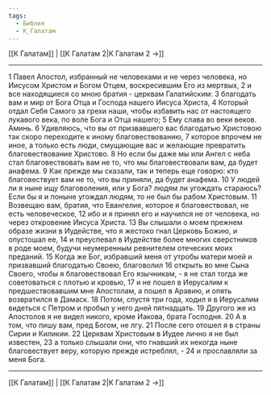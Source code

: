 ```yaml
---
tags:
  - Библия
  - К_Галатам
---
```

[[К Галатам]] | [[К Галатам 2|К Галатам 2 →]]

---
1 Павел Апостол, избранный не человеками и не через человека, но Иисусом Христом и Богом Отцем, воскресившим Его из мертвых,
2 и все находящиеся со мною братия - церквам Галатийским:
3 благодать вам и мир от Бога Отца и Господа нашего Иисуса Христа,
4 Который отдал Себя Самого за грехи наши, чтобы избавить нас от настоящего лукавого века, по воле Бога и Отца нашего;
5 Ему слава во веки веков. Аминь.
6 Удивляюсь, что вы от призвавшего вас благодатью Христовою так скоро переходите к иному благовествованию,
7 которое впрочем не иное, а только есть люди, смущающие вас и желающие превратить благовествование Христово.
8 Но если бы даже мы или Ангел с неба стал благовествовать вам не то, что мы благовествовали вам, да будет анафема.
9 Как прежде мы сказали, так и теперь еще говорю: кто благовествует вам не то, что вы приняли, да будет анафема.
10 У людей ли я ныне ищу благоволения, или у Бога? людям ли угождать стараюсь? Если бы я и поныне угождал людям, то не был бы рабом Христовым.
11 Возвещаю вам, братия, что Евангелие, которое я благовествовал, не есть человеческое,
12 ибо и я принял его и научился не от человека, но через откровение Иисуса Христа.
13 Вы слышали о моем прежнем образе жизни в Иудействе, что я жестоко гнал Церковь Божию, и опустошал ее,
14 и преуспевал в Иудействе более многих сверстников в роде моем, будучи неумеренным ревнителем отеческих моих преданий.
15 Когда же Бог, избравший меня от утробы матери моей и призвавший благодатью Своею, благоволил
16 открыть во мне Сына Своего, чтобы я благовествовал Его язычникам, - я не стал тогда же советоваться с плотью и кровью,
17 и не пошел в Иерусалим к предшествовавшим мне Апостолам, а пошел в Аравию, и опять возвратился в Дамаск.
18 Потом, спустя три года, ходил я в Иерусалим видеться с Петром и пробыл у него дней пятнадцать.
19 Другого же из Апостолов я не видел никого, кроме Иакова, брата Господня.
20 А в том, что пишу вам, пред Богом, не лгу.
21 После сего отошел я в страны Сирии и Киликии.
22 Церквам Христовым в Иудее лично я не был известен,
23 а только слышали они, что гнавший их некогда ныне благовествует веру, которую прежде истреблял, -
24 и прославляли за меня Бога.

---
[[К Галатам]] | [[К Галатам 2|К Галатам 2 →]]